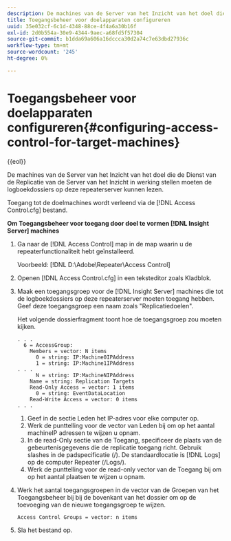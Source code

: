 ```yaml
---
description: De machines van de Server van het Inzicht van het doel die de Dienst van de Replicatie van de Server van het Inzicht in werking stellen moeten de logboekdossiers op deze repeaterserver kunnen lezen.
title: Toegangsbeheer voor doelapparaten configureren
uuid: 35e032cf-6c1d-4348-88ce-4f4a6a30b16f
exl-id: 2d0b554a-30e9-4344-9aec-a68fd5f57304
source-git-commit: b1dda69a606a16dccca30d2a74c7e63dbd27936c
workflow-type: tm+mt
source-wordcount: '245'
ht-degree: 0%

---
```


# Toegangsbeheer voor doelapparaten configureren{#configuring-access-control-for-target-machines}

{{eol}}

De machines van de Server van het Inzicht van het doel die de Dienst van de Replicatie van de Server van het Inzicht in werking stellen moeten de logboekdossiers op deze repeaterserver kunnen lezen.

Toegang tot de doelmachines wordt verleend via de [!DNL Access Control.cfg] bestand.

**Om Toegangsbeheer voor toegang door doel te vormen [!DNL Insight Server] machines**

1. Ga naar de [!DNL Access Control] map in de map waarin u de repeaterfunctionaliteit hebt geïnstalleerd.

   Voorbeeld: [!DNL D:\Adobe\Repeater\Access Control]

1. Openen [!DNL Access Control.cfg] in een teksteditor zoals Kladblok.
1. Maak een toegangsgroep voor de [!DNL Insight Server] machines die tot de logboekdossiers op deze repeaterserver moeten toegang hebben. Geef deze toegangsgroep een naam zoals &quot;Replicatiedoelen&quot;.

   Het volgende dossierfragment toont hoe de toegangsgroep zou moeten kijken.

   ```
   . . . 
     6 = AccessGroup: 
       Members = vector: N items 
         0 = string: IP:Machine0IPAddress 
         1 = string: IP:Machine1IPAddress 
   . . . 
         N = string: IP:MachineNIPAddress 
       Name = string: Replication Targets 
       Read-Only Access = vector: 1 items 
         0 = string: EventDataLocation 
       Read-Write Access = vector: 0 items 
   . . .
   ```

   1. Geef in de sectie Leden het IP-adres voor elke computer op.
   1. Werk de punttelling voor de vector van Leden bij om op het aantal machineIP adressen te wijzen u opnam.
   1. In de read-Only sectie van de Toegang, specificeer de plaats van de gebeurtenisgegevens die de replicatie toegang richt. Gebruik slashes in de padspecificatie (/). De standaardlocatie is [!DNL Logs] op de computer Repeater (/Logs/).
   1. Werk de punttelling voor de read-only vector van de Toegang bij om op het aantal plaatsen te wijzen u opnam.

1. Werk het aantal toegangsgroepen in de vector van de Groepen van het Toegangsbeheer bij bij de bovenkant van het dossier om op de toevoeging van de nieuwe toegangsgroep te wijzen.

   ```
   Access Control Groups = vector: n items
   ```

1. Sla het bestand op.
